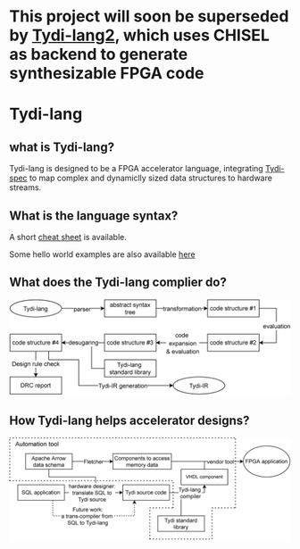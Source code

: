# This project will soon be superseded by [Tydi-lang2](https://github.com/twoentartian/tydi-lang-2), which uses CHISEL as backend to generate synthesizable FPGA code

# Tydi-lang

## what is Tydi-lang?

Tydi-lang is designed to be a FPGA accelerator language, integrating [Tydi-spec](https://ieeexplore.ieee.org/document/9098092) to map complex and dynamiclly sized data structures to hardware streams.

## What is the language syntax?
A short [cheat sheet](./cheat_sheet.md) is available.

Some hello world examples are also available [here](./CookBook)

## What does the Tydi-lang complier do?

![tydi-lang_front_end](./img/tydi_frontend.drawio.jpg)

## How Tydi-lang helps accelerator designs?
![tydi-lang_accelerator](./img/SQL_Tydi.drawio.jpg)